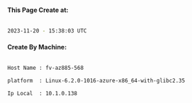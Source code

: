 
   
#### This Page Create at:

```bash

2023-11-20 - 15:38:03 UTC

```

#### Create By Machine:

```bash

Host Name : fv-az885-568

platform  : Linux-6.2.0-1016-azure-x86_64-with-glibc2.35

Ip Local  : 10.1.0.138

```

